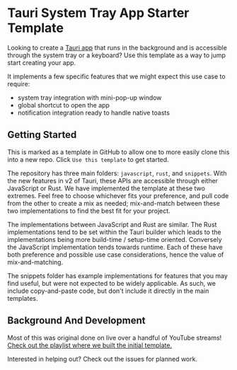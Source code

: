 # Tauri System Tray App Starter Template

Looking to create a [Tauri app](https://beta.tauri.app/) that runs in the background and is accessible through the system tray or a keyboard? Use this template as a way to jump start creating your app.

It implements a few specific features that we might expect this use case to require:

- system tray integration with mini-pop-up window
- global shortcut to open the app
- notification integration ready to handle native toasts

## Getting Started

This is marked as a template in GitHub to allow one to more easily clone this into a new repo. Click `Use this template` to get started.

The repository has three main folders: `javascript`, `rust`, and `snippets`. With the new features in v2 of Tauri, these APIs are accessible through either JavaScript or Rust. We have implemented the template at these two extremes. Feel free to choose whichever fits your preference, and pull code from the other to create a mix as needed; mix-and-match between these two implementations to find the best fit for your project.

The implementations between JavaScript and Rust are similar. The Rust implementations tend to be set within the Tauri builder which leads to the implementations being more build-time / setup-time oriented. Conversely the JavaScript implementation tends towards runtime. Each of these have both preference and possible use case considerations, hence the value of mix-and-matching.

The snippets folder has example implementations for features that you may find useful, but were not expected to be widely applicable. As such, we include copy-and-paste code, but don't include it directly in the main templates.

## Background And Development

Most of this was original done on live over a handful of YouTube streams! [Check out the playlist where we built the initial template.](https://www.youtube.com/playlist?list=PL6K94_Yb98WwE46qewjbk2WgmsLTnHnmd)

Interested in helping out? Check out the issues for planned work.
